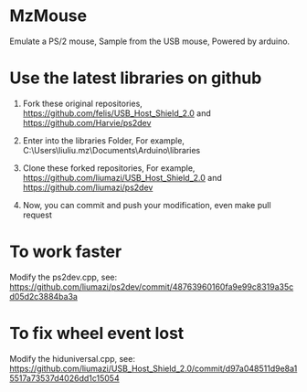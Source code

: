 # MzMouse
Emulate a PS/2 mouse, Sample from the USB mouse, Powered by arduino.

# Use the latest libraries on github
1. Fork these original repositories,
   https://github.com/felis/USB_Host_Shield_2.0 and https://github.com/Harvie/ps2dev

2. Enter into the libraries Folder, 
   For example, C:\Users\liuliu.mz\Documents\Arduino\libraries

3. Clone these forked repositories,
   For example, https://github.com/liumazi/USB_Host_Shield_2.0 and https://github.com/liumazi/ps2dev

4. Now, you can commit and push your modification, even make pull request

# To work faster
Modify the ps2dev.cpp, see: https://github.com/liumazi/ps2dev/commit/48763960160fa9e99c8319a35cd05d2c3884ba3a

# To fix wheel event lost
Modify the hiduniversal.cpp, see: https://github.com/liumazi/USB_Host_Shield_2.0/commit/d97a048511d9e8a15517a73537d4026dd1c15054